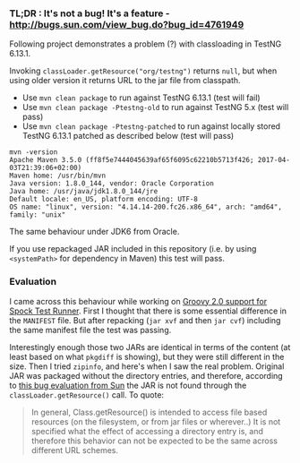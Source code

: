 ### TL;DR : It's not a bug! It's a feature - http://bugs.sun.com/view_bug.do?bug_id=4761949

Following project demonstrates a problem (?) with classloading in TestNG 6.13.1.

Invoking `classLoader.getResource("org/testng")` returns `null`, but when using older version it returns URL to the jar file from classpath.

 * Use `mvn clean package` to run against TestNG 6.13.1 (test will fail)
 * Use `mvn clean package -Ptestng-old` to run against TestNG 5.x (test will pass)
 * Use `mvn clean package -Ptestng-patched` to run against locally stored TestNG 6.13.1 patched as described below (test will pass)

```
mvn -version
Apache Maven 3.5.0 (ff8f5e7444045639af65f6095c62210b5713f426; 2017-04-03T21:39:06+02:00)
Maven home: /usr/bin/mvn
Java version: 1.8.0_144, vendor: Oracle Corporation
Java home: /usr/java/jdk1.8.0_144/jre
Default locale: en_US, platform encoding: UTF-8
OS name: "linux", version: "4.14.14-200.fc26.x86_64", arch: "amd64", family: "unix"
```

The same behaviour under JDK6 from Oracle.

If you use repackaged JAR included in this repository (i.e. by using `<systemPath>` for dependency in Maven) this test will pass.


### Evaluation

I came across this behaviour while working on [Groovy 2.0 support for Spock Test Runner](https://issues.apache.org/jira/browse/GROOVY-6158). First I thought that there is some essential difference in the `MANIFEST` file. But after repacking (`jar xvf` and then `jar cvf`) including the same manifest file the test was passing. 

Interestingly enough those two JARs are identical in terms of the content (at least based on what `pkgdiff` is showing), but they were still different in the size. Then I tried `zipinfo`, and here's when I saw the real problem. Original JAR was packaged without the directory entries, and therefore, according to [this bug evaluation from Sun](http://bugs.sun.com/view_bug.do?bug_id=4761949) the JAR is not found through the `classLoader.getResource()` call. To quote:

> In general, Class.getResource() is intended to access file based resources (on the filesystem, or from jar files or wherever..) It is not specified
what the effect of accessing a directory entry is, and therefore this behavior can not be expected to be the same across different URL schemes.

